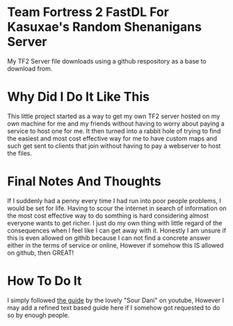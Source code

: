 # Team Fortress 2 FastDL For Kasuxae's Random Shenanigans Server
My TF2 Server file downloads using a github respository as a base to download from.

# Why Did I Do It Like This
This little project started as a way to get my own TF2 server hosted on my own machine for me and my friends without having to worry about paying a service to host one for me.
It then turned into a rabbit hole of trying to find the easiest and most cost effective way for me to have custom maps and such get sent to clients that join without having to pay a webserver to host the files.

# Final Notes And Thoughts
If I suddenly had a penny every time I had run into poor people problems, I would be set for life.
Having to scour the internet in search of information on the most cost effective way to do somthing is hard considering almost everyone wants to get richer.
I just do my own thing with little regard of the consequences when I feel like I can get away with it.
Honestly I am unsure if this is even allowed on githib because I can not find a concrete answer either in the terms of service or online, However if somehow this IS allowed on github, then GREAT!

# How To Do It
I simply followed [the guide](https://www.youtube.com/watch?v=CcismZ0uZ1A) by the lovely "Sour Dani" on youtube, However I may add a refined text based guide here if I somehow got requested to do so by enough people.
